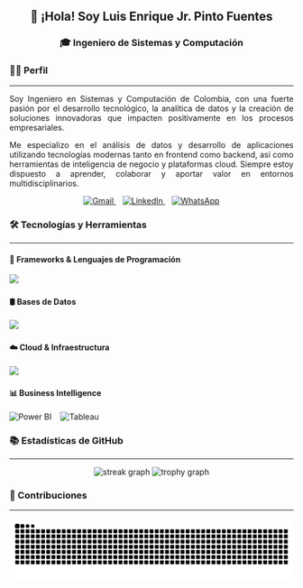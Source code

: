 <div>
  <h2 align="center">👋 ¡Hola! Soy Luis Enrique Jr. Pinto Fuentes</h2>
<h3 align="center">🎓 Ingeniero de Sistemas y Computación</h3>
</div>


### 👩‍💻 Perfil
---

<p align="justify">
  Soy Ingeniero en Sistemas y Computación de Colombia, con una fuerte pasión por el desarrollo tecnológico, la analítica de datos y la creación de soluciones innovadoras que impacten positivamente en los procesos empresariales.
</p>

<p align="justify">
  Me especializo en el análisis de datos y desarrollo de aplicaciones utilizando tecnologías modernas tanto en frontend como backend, así como herramientas de inteligencia de negocio y plataformas cloud. Siempre estoy dispuesto a aprender, colaborar y aportar valor en entornos multidisciplinarios.
</p>

<p align="center"> 
  <a href="mailto:luisenriquepinto9@gmail.com" target="_blank" rel="noopener noreferrer">
    <img src="https://img.shields.io/badge/Gmail-D14836?style=for-the-badge&logo=gmail&logoColor=white" alt="Gmail" />
  </a> 
  &nbsp;&nbsp; 
  <a href="https://www.linkedin.com/in/luis-enrique-jr-pinto-fuentes-688629316" target="_blank" rel="noopener noreferrer">
    <img src="https://img.shields.io/badge/LinkedIn-0A66C2?style=for-the-badge&logo=linkedin&logoColor=white" alt="LinkedIn" />
  </a>
  &nbsp;&nbsp; 
  <a href="https://wa.me/573227005571" target="_blank" rel="noopener noreferrer">
    <img src="https://img.shields.io/badge/WhatsApp-25D366?style=for-the-badge&logo=whatsapp&logoColor=white" alt="WhatsApp"/>
  </a>
</p>

### 🛠 Tecnologías y Herramientas
---

#### 🧩 Frameworks & Lenguajes de Programación
<p align="justify"> <img src="https://skillicons.dev/icons?i=react,nodejs,express,angular,spring,fastapi,js,java,python" /> </p>

#### 🛢️ Bases de Datos
<p align="justify"> <img src="https://skillicons.dev/icons?i=mongodb,mysql,postgres,supabase" /> </p>

#### ☁️ Cloud & Infraestructura
<p align="justify"> <img src="https://skillicons.dev/icons?i=aws,gcp,azure,docker" /> </p>

#### 📊 Business Intelligence
<p align="justify"> <img src="https://img.shields.io/badge/Power%20BI-F2C811?style=for-the-badge&logo=powerbi&logoColor=black" alt="Power BI" height="28" /> &nbsp;&nbsp; <img src="https://img.shields.io/badge/Tableau-E97627?style=for-the-badge&logo=tableau&logoColor=white" alt="Tableau" height="28" /> </p>

### 📚 Estadísticas de GitHub
---

<div align="center">
  <img src="https://streak-stats.demolab.com?user=luispinto9&locale=en&mode=daily&theme=dracula&hide_border=false&border_radius=5&order=3" height="150" alt="streak graph"  />
  <img src="https://github-profile-trophy.vercel.app?username=luispinto9&theme=dracula&column=-1&row=1&margin-w=8&margin-h=8&no-bg=false&no-frame=false&order=4" height="150" alt="trophy graph"  />
</div>

### 🐍 Contribuciones
---

<div align="center">
  <img src="https://raw.githubusercontent.com/LuisPinto9/LuisPinto9/output/snake.svg" alt="Snake animation" />
</div>


